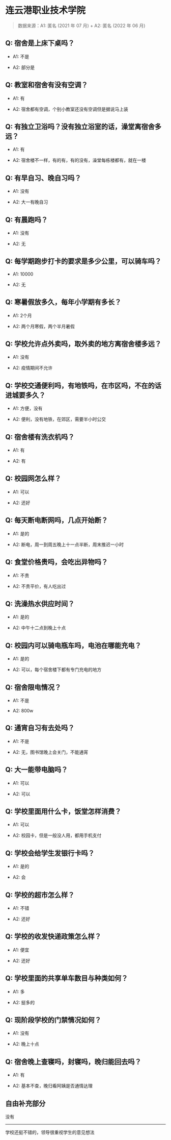 # 连云港职业技术学院

> 数据来源：A1: 匿名 (2021 年 07 月) + A2: 匿名 (2022 年 06 月)

## Q: 宿舍是上床下桌吗？

- A1: 不是

- A2: 部分是

## Q: 教室和宿舍有没有空调？

- A1: 有

- A2: 宿舍都有空调，个别小教室还没有空调但是据说马上装

## Q: 有独立卫浴吗？没有独立浴室的话，澡堂离宿舍多远？

- A1: 有

- A2: 宿舍楼不一样，有的有，有的没有，澡堂每栋楼都有，就在一楼

## Q: 有早自习、晚自习吗？

- A1: 没有

- A2: 大一有晚自习

## Q: 有晨跑吗？

- A1: 没有

- A2: 无

## Q: 每学期跑步打卡的要求是多少公里，可以骑车吗？

- A1: 10000

- A2: 无

## Q: 寒暑假放多久，每年小学期有多长？

- A1: 2个月

- A2: 两个月寒假，两个半月暑假

## Q: 学校允许点外卖吗，取外卖的地方离宿舍楼多远？

- A1: 没有

- A2: 疫情期间不允许

## Q: 学校交通便利吗，有地铁吗，在市区吗，不在的话进城要多久？

- A1: 方便，没有

- A2: 便利，没有地铁，在郊区，需要半小时公交

## Q: 宿舍楼有洗衣机吗？

- A1: 有

- A2: 有

## Q: 校园网怎么样？

- A1: 可以

- A2: 还好

## Q: 每天断电断网吗，几点开始断？

- A1: 是的

- A2: 断电，周一到周五晚上十一点半断，周末推迟一小时

## Q: 食堂价格贵吗，会吃出异物吗？

- A1: 不贵

- A2: 不贵平价，有人吃出过

## Q: 洗澡热水供应时间？

- A1: 是的

- A2: 中午十二点到晚上十点

## Q: 校园内可以骑电瓶车吗，电池在哪能充电？

- A1: 是的

- A2: 可以，每个宿舍楼下都有专门充电的地方

## Q: 宿舍限电情况？

- A1: 不是

- A2: 800w

## Q: 通宵自习有去处吗？

- A1: 不是

- A2: 无，图书馆晚上会关门，不能通宵

## Q: 大一能带电脑吗？

- A1: 可以

- A2: 可以

## Q: 学校里面用什么卡，饭堂怎样消费？

- A1: 可以

- A2: 校园卡，但是一般没人用，都用手机支付

## Q: 学校会给学生发银行卡吗？

- A1: 是的

- A2: 会

## Q: 学校的超市怎么样？

- A1: 不错

- A2: 还好

## Q: 学校的收发快递政策怎么样？

- A1: 便宜

- A2: 还好

## Q: 学校里面的共享单车数目与种类如何？

- A1: 多

- A2: 挺多的

## Q: 现阶段学校的门禁情况如何？

- A1: 没有

- A2: 晚上十点

## Q: 宿舍晚上查寝吗，封寝吗，晚归能回去吗？

- A1: 有

- A2: 基本不查，晚归看阿姨是否通情达理

## 自由补充部分

没有

***

学校还挺不错的，领导很重视学生的意见想法